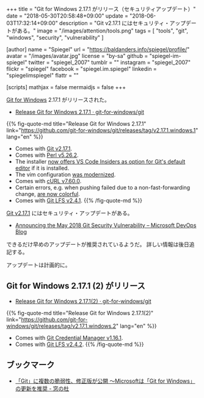 +++
title = "Git for Windows 2.17.1 がリリース（セキュリティアップデート）"
date = "2018-05-30T20:58:48+09:00"
update = "2018-06-03T17:32:14+09:00"
description = "Git v2.17.1 にはセキュリティ・アップデートがある。"
image = "/images/attention/tools.png"
tags  = [ "tools", "git", "windows", "security", "vulnerability" ]

[author]
  name      = "Spiegel"
  url       = "https://baldanders.info/spiegel/profile/"
  avatar    = "/images/avatar.jpg"
  license   = "by-sa"
  github    = "spiegel-im-spiegel"
  twitter   = "spiegel_2007"
  tumblr    = ""
  instagram = "spiegel_2007"
  flickr    = "spiegel"
  facebook  = "spiegel.im.spiegel"
  linkedin  = "spiegelimspiegel"
  flattr    = ""

[scripts]
  mathjax = false
  mermaidjs = false
+++

[Git for Windows] 2.17.1 がリリースされた。

- [Release Git for Windows 2.17.1 · git-for-windows/git](https://github.com/git-for-windows/git/releases/tag/v2.17.1.windows.1)

{{% fig-quote-md title="Release Git for Windows 2.17.1" link="https://github.com/git-for-windows/git/releases/tag/v2.17.1.windows.1" lang="en" %}}
- Comes with [Git v2.17.1](https://github.com/git/git/blob/v2.17.1/Documentation/RelNotes/2.17.1.txt).
- Comes with [Perl v5.26.2](http://search.cpan.org/dist/perl-5.26.2/pod/perldelta.pod).
- The installer [now offers VS Code Insiders as option for Git's default editor](https://github.com/git-for-windows/build-extra/pull/181) if it is installed.
- The vim configuration [was modernized](https://github.com/git-for-windows/build-extra/pull/181).
- Comes with [cURL v7.60.0](https://curl.haxx.se/changes.html#7_60_0).
- Certain errors, e.g. when pushing failed due to a non-fast-forwarding change, [are now colorful](https://github.com/git-for-windows/git/pull/1429).
- Comes with [Git LFS v2.4.1](https://github.com/git-lfs/git-lfs/releases/tag/v2.4.1).
{{% /fig-quote-md %}}

[Git v2.17.1](https://github.com/git/git/blob/v2.17.1/Documentation/RelNotes/2.17.1.txt) にはセキュリティ・アップデートがある。

- [Announcing the May 2018 Git Security Vulnerability – Microsoft DevOps Blog](https://blogs.msdn.microsoft.com/devops/2018/05/29/announcing-the-may-2018-git-security-vulnerability/)

できるだけ早めのアップデートが推奨されているようだ。
詳しい情報は後日追記する。

アップデートは計画的に。

## Git for Windows 2.17.1 (2) がリリース

- [Release Git for Windows 2.17.1(2) · git-for-windows/git](https://github.com/git-for-windows/git/releases/tag/v2.17.1.windows.2)

{{% fig-quote-md title="Release Git for Windows 2.17.1(2)" link="https://github.com/git-for-windows/git/releases/tag/v2.17.1.windows.2" lang="en" %}}
- Comes with [Git Credential Manager v1.16.1](https://github.com/Microsoft/Git-Credential-Manager-for-Windows/releases/tag/v1.16.1).
- Comes with [Git LFS v2.4.2](https://github.com/git-lfs/git-lfs/releases/tag/v2.4.2).
{{% /fig-quote-md %}}

## ブックマーク

- [「Git」に複数の脆弱性、修正版が公開 ～Microsoftは「Git for Windows」の更新を推奨 - 窓の杜](https://forest.watch.impress.co.jp/docs/news/1124686.html)

[Git for Windows]: https://gitforwindows.org/
